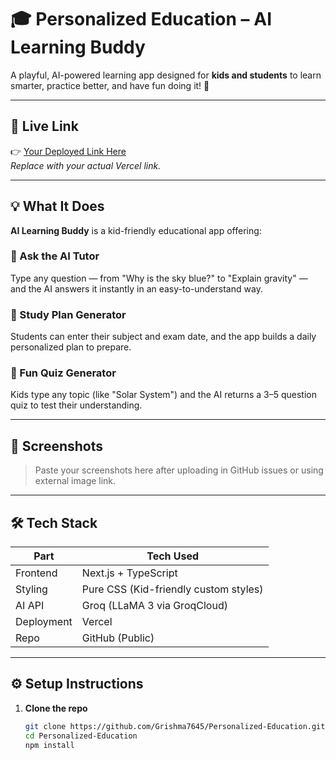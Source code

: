 # 🎓 Personalized Education – AI Learning Buddy

A playful, AI-powered learning app designed for **kids and students** to learn smarter, practice better, and have fun doing it! 🚀

---

## 🔗 Live Link

👉 [Your Deployed Link Here](https://your-vercel-app.vercel.app)  
_Replace with your actual Vercel link._

---

## 💡 What It Does

**AI Learning Buddy** is a kid-friendly educational app offering:

### 🧠 Ask the AI Tutor
Type any question — from "Why is the sky blue?" to "Explain gravity" — and the AI answers it instantly in an easy-to-understand way.

### 📅 Study Plan Generator
Students can enter their subject and exam date, and the app builds a daily personalized plan to prepare.

### 📝 Fun Quiz Generator
Kids type any topic (like "Solar System") and the AI returns a 3–5 question quiz to test their understanding.

---

## 🎨 Screenshots

> Paste your screenshots here after uploading in GitHub issues or using external image link.

---

## 🛠️ Tech Stack

| Part          | Tech Used       |
|---------------|-----------------|
| Frontend      | Next.js + TypeScript |
| Styling       | Pure CSS (Kid-friendly custom styles) |
| AI API        | Groq (LLaMA 3 via GroqCloud) |
| Deployment    | Vercel |
| Repo          | GitHub (Public) |

---

## ⚙️ Setup Instructions

1. **Clone the repo**
   ```bash
   git clone https://github.com/Grishma7645/Personalized-Education.git
   cd Personalized-Education
   npm install
